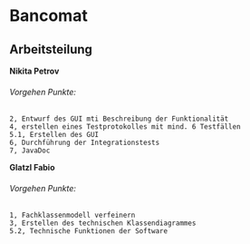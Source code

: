 # Bancomat



## Arbeitsteilung 
**Nikita Petrov**
###### Vorgehen Punkte:
```
2, Entwurf des GUI mti Beschreibung der Funktionalität
4, erstellen eines Testprotokolles mit mind. 6 Testfällen 
5.1, Erstellen des GUI
6, Durchführung der Integrationstests
7, JavaDoc
```
**Glatzl Fabio**


###### Vorgehen Punkte:
```
1, Fachklassenmodell verfeinern
3, Erstellen des technischen Klassendiagrammes 
5.2, Technische Funktionen der Software 
```
